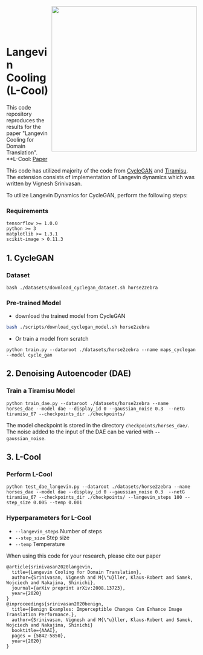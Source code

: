 <img src='imgs/horse2zebra.gif' align="right" width=384>

<br><br><br>

# Langevin Cooling (L-Cool)

This code repository reproduces the results for the paper "Langevin Cooling for Domain Translation".
**L-Cool: [Paper](https://arxiv.org/abs/2008.13723)

This code has utilized majority of the code from [CycleGAN](https://github.com/junyanz/pytorch-CycleGAN-and-pix2pix/) and [Tiramisu](https://github.com/bfortuner/pytorch_tiramisu). The extension consists of implementation of Langevin dynamics which was written by Vignesh Srinivasan.


To utilize Langevin Dynamics for CycleGAN, perform the following steps:


### Requirements
    tensorflow >= 1.0.0
    python >= 3
    matplotlib >= 1.3.1
    scikit-image > 0.11.3
    

## 1. CycleGAN

### Dataset

```
bash ./datasets/download_cyclegan_dataset.sh horse2zebra
```

### Pre-trained Model

-  download the trained model from CycleGAN
```bash
bash ./scripts/download_cyclegan_model.sh horse2zebra
```

- Or train a model from scratch
```
python train.py --dataroot ./datasets/horse2zebra --name maps_cyclegan --model cycle_gan
```

## 2. Denoising Autoencoder (DAE)
### Train a Tiramisu Model 

```
python train_dae.py --dataroot ./datasets/horse2zebra --name horses_dae --model dae --display_id 0 --gaussian_noise 0.3  --netG tiramisu_67 --checkpoints_dir ./checkpoints/
```
The model checkpoint is stored in the directory `checkpoints/horses_dae/`. The noise added to the input of the DAE can be varied with `--gaussian_noise`.

## 3. L-Cool
### Perform L-Cool
```
python test_dae_langevin.py --dataroot ./datasets/horse2zebra --name horses_dae --model dae --display_id 0 --gaussian_noise 0.3  --netG tiramisu_67 --checkpoints_dir ./checkpoints/ --langevin_steps 100 --step_size 0.005 --temp 0.001
```

### Hyperparameters for L-Cool
- `--langevin_steps` Number of steps  
- `--step_size` Step size
- `--temp` Temperature





When using this code for your research, please cite our paper
```
@article{srinivasan2020langevin,
  title={Langevin Cooling for Domain Translation},
  author={Srinivasan, Vignesh and M{\"u}ller, Klaus-Robert and Samek, Wojciech and Nakajima, Shinichi},
  journal={arXiv preprint arXiv:2008.13723},
  year={2020}
}
@inproceedings{srinivasan2020benign,
  title={Benign Examples: Imperceptible Changes Can Enhance Image Translation Performance.},
  author={Srinivasan, Vignesh and M{\"u}ller, Klaus-Robert and Samek, Wojciech and Nakajima, Shinichi}
  booktitle={AAAI},
  pages = {5842-5850},
  year={2020}     
}
```
